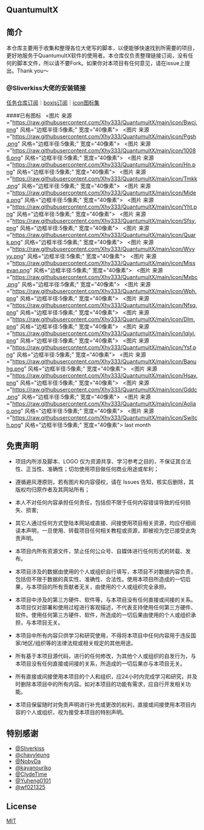 ## QuantumultX

## 简介

本仓库主要用于收集和整理各位大佬写的脚本，以便能够快速找到所需要的项目，更好地服务于QuantumultX软件的使用者。本仓库仅负责整理链接订阅，没有任何的脚本文件，所以请不要Fork。如果你对本项目有任何意见，请在issue上提出。Thank you～

### @Sliverkiss大佬的安装链接

[任务仓库订阅](https://gist.githubusercontent.com/Sliverkiss/a7496bd073820942b44a9b36874aaf4c/raw/sliverkiss.gallery.json)｜[boxjs订阅](https://gist.githubusercontent.com/Sliverkiss/18bd01be356360a8065a21ea71685ad3/raw/sliverkiss.boxjs.json)｜[icon图标集](https://raw.githubusercontent.com/Sliverkiss/QuantumultX/main/sliverkiss.icons.json)

####已有图标
&nbsp;&nbsp;<图片 来源="https://raw.githubusercontent.com/Xhy333/QuantumultX/main/icon/Bwcj.png" 风格="边框半径:5像素;" 宽度="40像素">
&nbsp;&nbsp;<图片 来源="https://raw.githubusercontent.com/Xhy333/QuantumultX/main/icon/Pgsh.png" 风格="边框半径:5像素;" 宽度="40像素">
&nbsp;&nbsp;<图片 来源="https://raw.githubusercontent.com/Xhy333/QuantumultX/main/icon/10086.png" 风格="边框半径:5像素;" 宽度="40像素">
&nbsp;&nbsp;<图片 来源="https://raw.githubusercontent.com/Xhy333/QuantumultX/main/icon/Hn.png" 风格="边框半径:5像素;" 宽度="40像素">
&nbsp;&nbsp;<图片 来源="https://raw.githubusercontent.com/Xhy333/QuantumultX/main/icon/Tmkk.png" 风格="边框半径:5像素;" 宽度="40像素">
&nbsp;&nbsp;<图片 来源="https://raw.githubusercontent.com/Xhy333/QuantumultX/main/icon/Midea.png" 风格="边框半径:5像素;" 宽度="40像素">
&nbsp;&nbsp;<图片 来源="https://raw.githubusercontent.com/Xhy333/QuantumultX/main/icon/Yht.png" 风格="边框半径:5像素;" 宽度="40像素">
&nbsp;&nbsp;<图片 来源="https://raw.githubusercontent.com/Xhy333/QuantumultX/main/icon/Sfsy.png" 风格="边框半径:5像素;" 宽度="40像素">
&nbsp;&nbsp;<图片 来源="https://raw.githubusercontent.com/Xhy333/QuantumultX/main/icon/Quark.png" 风格="边框半径:5像素;" 宽度="40像素">
&nbsp;&nbsp;<图片 来源="https://raw.githubusercontent.com/Xhy333/QuantumultX/main/icon/Wyyyy.png" 风格="边框半径:5像素;" 宽度="40像素">
&nbsp;&nbsp;<图片 来源="https://raw.githubusercontent.com/Xhy333/QuantumultX/main/icon/Missevan.png" 风格="边框半径:5像素;" 宽度="40像素">
&nbsp;&nbsp;<图片 来源="https://raw.githubusercontent.com/Xhy333/QuantumultX/main/icon/Mxbc.png" 风格="边框半径:5像素;" 宽度="40像素">
&nbsp;&nbsp;<图片 来源="https://raw.githubusercontent.com/Xhy333/QuantumultX/main/icon/Wph.png" 风格="边框半径:5像素;" 宽度="40像素">
&nbsp;&nbsp;<图片 来源="https://raw.githubusercontent.com/Xhy333/QuantumultX/main/icon/Nfsq.png" 风格="边框半径:5像素;" 宽度="40像素">
&nbsp;&nbsp;<图片 来源="https://raw.githubusercontent.com/Xhy333/QuantumultX/main/icon/Dlm.png" 风格="边框半径:5像素;" 宽度="40像素">
&nbsp;&nbsp;<图片 来源="https://raw.githubusercontent.com/Xhy333/QuantumultX/main/icon/Iqiyi.png" 风格="边框半径:5像素;" 宽度="40像素">
&nbsp;&nbsp;<图片 来源="https://raw.githubusercontent.com/Xhy333/QuantumultX/main/icon/Ysf.png" 风格="边框半径:5像素;" 宽度="40像素">
&nbsp;&nbsp;<图片 来源="https://raw.githubusercontent.com/Xhy333/QuantumultX/main/icon/Banuhg.png" 风格="边框半径:5像素;" 宽度="40像素">
&nbsp;&nbsp;<图片 来源="https://raw.githubusercontent.com/Xhy333/QuantumultX/main/icon/Hsay.png" 风格="边框半径:5像素;" 宽度="40像素">
&nbsp;&nbsp;<图片 来源="https://raw.githubusercontent.com/Xhy333/QuantumultX/main/icon/Gddc.png" 风格="边框半径:5像素;" 宽度="40像素">
&nbsp;&nbsp;<图片 来源="https://raw.githubusercontent.com/Xhy333/QuantumultX/main/icon/Aoliao.png" 风格="边框半径:5像素;" 宽度="40像素">
&nbsp;&nbsp;<图片 来源="https://raw.githubusercontent.com/Xhy333/QuantumultX/main/icon/Switch.png" 风格="边框半径:5像素;" 宽度="40像素">
last month


 ## 免责声明
* 项目内所涉及脚本、LOGO 仅为资源共享、学习参考之目的，不保证其合法性、正当性、准确性；切勿使用项目做任何商业用途或牟利；

* 遵循避风港原则，若有图片和内容侵权，请在 Issues 告知，核实后删除，其版权均归原作者及其网站所有；
* 本人不对任何内容承担任何责任，包括但不限于任何内容错误导致的任何损失、损害;
* 其它人通过任何方式登陆本网站或直接、间接使用项目相关资源，均应仔细阅读本声明，一旦使用、转载项目任何相关教程或资源，即被视为您已接受此免责声明。

* 本项目内所有资源文件，禁止任何公众号、自媒体进行任何形式的转载、发布。

* 本项目涉及的数据由使用的个人或组织自行填写，本项目不对数据内容负责，包括但不限于数据的真实性、准确性、合法性。使用本项目所造成的一切后果，与本项目的所有贡献者无关，由使用的个人或组织完全承担。

* 本项目中涉及的第三方硬件、软件等，与本项目没有任何直接或间接的关系。本项目仅对部署和使用过程进行客观描述，不代表支持使用任何第三方硬件、软件。使用任何第三方硬件、软件，所造成的一切后果由使用的个人或组织承担，与本项目无关。

* 本项目中所有内容只供学习和研究使用，不得将本项目中任何内容用于违反国家/地区/组织等的法律法规或相关规定的其他用途。

* 所有基于本项目源代码，进行的任何修改，为其他个人或组织的自发行为，与本项目没有任何直接或间接的关系，所造成的一切后果亦与本项目无关。

* 所有直接或间接使用本项目的个人和组织，应24小时内完成学习和研究，并及时删除本项目中的所有内容。如对本项目的功能有需求，应自行开发相关功能。

* 本项目保留随时对免责声明进行补充或更改的权利，直接或间接使用本项目内容的个人或组织，视为接受本项目的特别声明。


## 特别感谢
*  [@Sliverkiss](https://github.com/Sliverkiss)
*  [@chavyleung](https://github.com/chavyleung) 
*  [@NobyDa](https://github.com/NobyDa)   
*  [@kayanouriko](https://github.com/kayanouriko)
*  [@ClydeTime](https://github.com/ClydeTime)
*  [@Yuheng0101](https://github.com/Yuheng0101)
*  [@wf021325](https://github.com/wf021325)


## License

[MIT](LICENSE)

